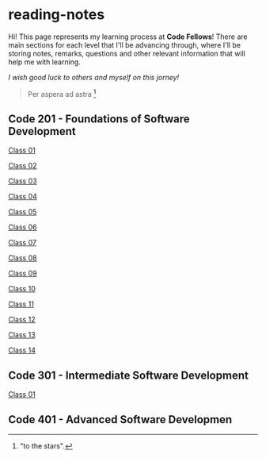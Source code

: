 # reading-notes
Hi! This page represents my learning process at **Code Fellows**! There are main sections for each level that I'll be advancing through, where I'll be storing notes, remarks, questions and other relevant information that will help me with learning.

*I wish good luck to others and myself on this jorney!*
>Per aspera ad astra [^note]


## Code 201 - Foundations of Software Development
[Class 01](Code201/class-01.md)

[Class 02](Code201/class-02.md)

[Class 03](Code201/class-03.md)

[Class 04](Code201/class-04.md)

[Class 05](Code201/class-05.md)

[Class 06](Code201/class-06.md)

[Class 07](Code201/class-07.md)

[Class 08](Code201/class-08.md)

[Class 09](Code201/class-09.md)

[Class 10](Code201/class-10.md)

[Class 11](Code201/class-11.md)

[Class 12](Code201/class-12.md)

[Class 13](Code201/class-13.md)

[Class 14](Code201/class-14.md)


## Code 301 - Intermediate Software Development

[Class 01](Code301/class-01.md)

## Code 401 - Advanced Software Developmen

[^note]: "to the stars".
